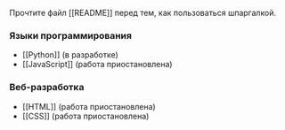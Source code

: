 Прочтите файл [[README]] перед тем, как пользоваться шпаргалкой.

### Языки программирования
- [[Python]] (в разработке)
- [[JavaScript]] (работа приостановлена)

### Веб-разработка
- [[HTML]] (работа приостановлена)
- [[CSS]] (работа приостановлена)
